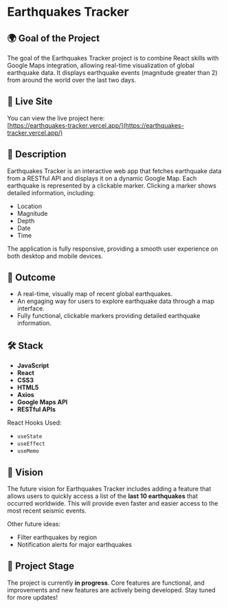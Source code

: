# Earthquakes Tracker

## 🌍 Goal of the Project

The goal of the Earthquakes Tracker project is to combine React skills with Google Maps integration, allowing real-time visualization of global earthquake data. It displays earthquake events (magnitude greater than 2) from around the world over the last two days.

## 🚀 Live Site

You can view the live project here:  
[https://earthquakes-tracker.vercel.app/](https://earthquakes-tracker.vercel.app/)

## 📖 Description

Earthquakes Tracker is an interactive web app that fetches earthquake data from a RESTful API and displays it on a dynamic Google Map. Each earthquake is represented by a clickable marker. Clicking a marker shows detailed information, including:

- Location
- Magnitude
- Depth
- Date
- Time

The application is fully responsive, providing a smooth user experience on both desktop and mobile devices.

## 🎯 Outcome

- A real-time, visually map of recent global earthquakes.
- An engaging way for users to explore earthquake data through a map interface.
- Fully functional, clickable markers providing detailed earthquake information.

## 🛠️ Stack

- **JavaScript**
- **React**
- **CSS3**
- **HTML5**
- **Axios**
- **Google Maps API**
- **RESTful APIs**

React Hooks Used:

- `useState`
- `useEffect`
- `useMemo`

## 🌟 Vision

The future vision for Earthquakes Tracker includes adding a feature that allows users to quickly access a list of the **last 10 earthquakes** that occurred worldwide. This will provide even faster and easier access to the most recent seismic events.

Other future ideas:

- Filter earthquakes by region
- Notification alerts for major earthquakes

## 🚧 Project Stage

The project is currently **in progress**. Core features are functional, and improvements and new features are actively being developed. Stay tuned for more updates!
